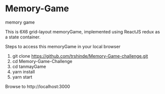 # Memory-Game
memory game


This is 6X6 grid-layout memoryGame, implemented using ReactJS redux as a state container.  

Steps to access this memoryGame in your local browser

1) git clone https://github.com/trshinde/Memory-Game-challenge.git
2) cd Memory-Game-Challenge
3) cd tanmayGame
4) yarn install
5) yarn start


Browse to http://localhost:3000 
